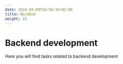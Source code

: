 ```yaml
---
date: 2016-04-09T16:50:16+02:00
title: BackEnd
weight: 15
---
```


# Backend development

Here you will find tasks related to backend development
